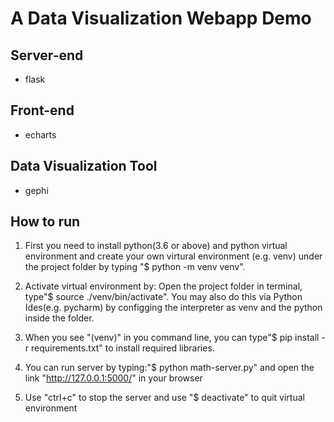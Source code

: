 # A Data Visualization Webapp Demo

## Server-end

* flask

## Front-end

* echarts

## Data Visualization Tool

* gephi

## How to run

1. First you need to install python(3.6 or above) and python virtual environment and create your own virtural environment (e.g. venv) under the project folder by typing "$ python -m venv venv".

2. Activate virtual environment by: Open the project folder in terminal, type"$ source ./venv/bin/activate". You may also do this via Python Ides(e.g. pycharm) by configging the interpreter as venv and the python inside the folder.

3. When you see "(venv)" in you command line, you can type"$ pip install -r requirements.txt" to install required libraries.

4. You can run server by typing:"$ python math-server.py" and open the link "http://127.0.0.1:5000/" in your browser

5. Use "ctrl+c" to stop the server and use "$ deactivate" to quit virtual environment
